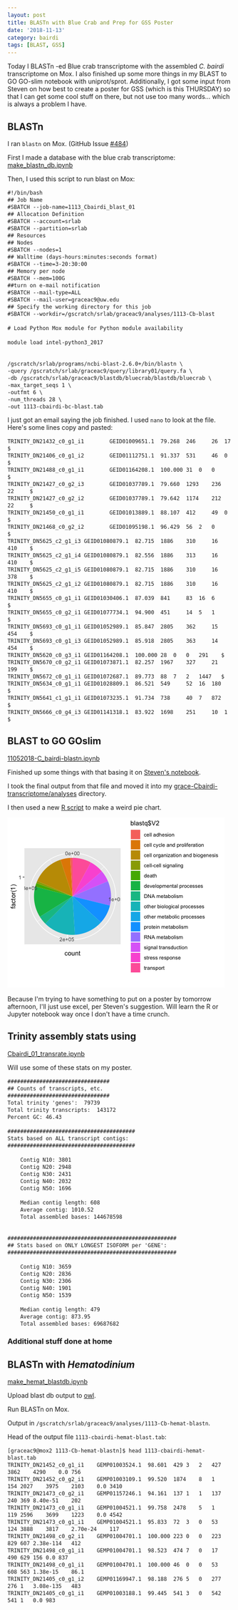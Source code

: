 ```yaml
---
layout: post
title: BLASTn with Blue Crab and Prep for GSS Poster
date: '2018-11-13'
category: bairdi
tags: [BLAST, GSS]
---
```

Today I BLASTn -ed Blue crab transcriptome with the assembled _C. bairdi_ transcriptome on Mox. I also finished up some more things in my BLAST to GO GO-slim notebook with uniprot/sprot. Additionally, I got some input from Steven on how best to create a poster for GSS (which is this THURSDAY) so that I can get some cool stuff on there, but not use too many words... which is always a problem I have. 

## BLASTn
I ran ```blastn``` on Mox. (GitHub Issue [#484](https://github.com/RobertsLab/resources/issues/484))

First I made a database with the blue crab transcriptome:    
[make_blastn_db.ipynb](https://github.com/fish546-2018/grace-Cbairdi-transcriptome/blob/master/notebooks/make_blastn_db.ipynb)

Then, I used this script to run blast on Mox:    
```
#!/bin/bash
## Job Name
#SBATCH --job-name=1113_Cbairdi_blast_01
## Allocation Definition
#SBATCH --account=srlab
#SBATCH --partition=srlab
## Resources
## Nodes
#SBATCH --nodes=1
## Walltime (days-hours:minutes:seconds format)
#SBATCH --time=3-20:30:00
## Memory per node
#SBATCH --mem=100G
##turn on e-mail notification
#SBATCH --mail-type=ALL
#SBATCH --mail-user=graceac9@uw.edu
## Specify the working directory for this job
#SBATCH --workdir=/gscratch/srlab/graceac9/analyses/1113-Cb-blast

# Load Python Mox module for Python module availability

module load intel-python3_2017


/gscratch/srlab/programs/ncbi-blast-2.6.0+/bin/blastn \
-query /gscratch/srlab/graceac9/query/library01/query.fa \
-db /gscratch/srlab/graceac9/blastdb/bluecrab/blastdb/bluecrab \
-max_target_seqs 1 \
-outfmt 6 \
-num_threads 28 \
-out 1113-cbairdi-bc-blast.tab
```
I just got an email saying the job finished. I used ```nano``` to look at the file. Here's some lines copy and pasted:                   
```
TRINITY_DN21432_c0_g1_i1        GEID01009651.1  79.268  246     26	17     $
TRINITY_DN21406_c0_g1_i2        GEID01112751.1  91.337  531     46	0      $
TRINITY_DN21488_c0_g1_i1        GEID01164208.1  100.000 31	0	0      $
TRINITY_DN21427_c0_g2_i3        GEID01037789.1  79.660  1293    236     22     $
TRINITY_DN21427_c0_g2_i2        GEID01037789.1  79.642  1174    212     22     $
TRINITY_DN21450_c0_g1_i1        GEID01013889.1  88.107  412     49	0      $
TRINITY_DN21468_c0_g2_i2        GEID01095198.1  96.429  56	2	0      $
TRINITY_DN5625_c2_g1_i3 GEID01080879.1  82.715  1886    310     16	410    $
TRINITY_DN5625_c2_g1_i4 GEID01080879.1  82.556  1886    313     16	410    $
TRINITY_DN5625_c2_g1_i5 GEID01080879.1  82.715  1886    310     16	378    $
TRINITY_DN5625_c2_g1_i2 GEID01080879.1  82.715  1886    310     16	410    $
TRINITY_DN5655_c0_g1_i1 GEID01030406.1  87.039  841     83	16	6      $
TRINITY_DN5655_c0_g2_i1 GEID01077734.1  94.900  451     14	5	1      $
TRINITY_DN5693_c0_g1_i1 GEID01052989.1  85.847  2805    362     15	454    $
TRINITY_DN5693_c0_g1_i3 GEID01052989.1  85.918  2805    363     14	454    $
TRINITY_DN5620_c0_g3_i1 GEID01164208.1  100.000 28	0	0	291    $
TRINITY_DN5670_c0_g2_i1 GEID01073871.1  82.257  1967    327     21	199    $
TRINITY_DN5672_c0_g1_i1 GEID01072687.1  89.773  88	7	2	1447   $
TRINITY_DN5634_c0_g1_i1 GEID01028809.1  86.521  549     52	16	180    $
TRINITY_DN5641_c1_g1_i1 GEID01073235.1  91.734  738     40	7	872    $
TRINITY_DN5666_c0_g4_i3 GEID01141318.1  83.922  1698    251     10	1      $
```

## BLAST to GO GOslim
[11052018-C_bairdi-blastn.ipynb](https://github.com/fish546-2018/grace-Cbairdi-transcriptome/blob/master/notebooks/11052018-C_bairdi-blastn.ipynb)

Finished up some things with that basing it on [Steven's notebook](https://github.com/sr320/nb-2018/blob/master/C_virginica/83-blast-2-slim.ipynb).

I took the final output from that file and moved it into my [grace-Cbairdi-transcriptome/analyses](https://github.com/fish546-2018/grace-Cbairdi-transcriptome/blob/master/analyses/Blastquery-GOslim.sorted) directory. 

I then used a new [R script](https://github.com/fish546-2018/grace-Cbairdi-transcriptome/blob/master/scripts/plots.R) to make a weird pie chart. 

![img](../notebook-images/odd_pie.png)

Because I'm trying to have something to put on a poster by tomorrow afternoon, I'll just use excel, per Steven's suggestion. Will learn the R or Jupyter notebook way once I don't have a time crunch. 

## Trinity assembly stats using 
[Cbairdi_01_transrate.ipynb](http://localhost:8888/notebooks/Documents/GitHub/grace-Cbairdi-transcriptome/notebooks/Cbairdi_01_transrate.ipynb)

Will use some of these stats on my poster. 

```
################################
## Counts of transcripts, etc.
################################
Total trinity 'genes':	79739
Total trinity transcripts:	143172
Percent GC: 46.43

########################################
Stats based on ALL transcript contigs:
########################################

	Contig N10: 3801
	Contig N20: 2948
	Contig N30: 2431
	Contig N40: 2032
	Contig N50: 1696

	Median contig length: 608
	Average contig: 1010.52
	Total assembled bases: 144678598


#####################################################
## Stats based on ONLY LONGEST ISOFORM per 'GENE':
#####################################################

	Contig N10: 3659
	Contig N20: 2836
	Contig N30: 2306
	Contig N40: 1901
	Contig N50: 1539

	Median contig length: 479
	Average contig: 873.95
	Total assembled bases: 69687682
  ```
  
  ### Additional stuff done at home
  ## BLASTn with _Hematodinium_
  [make_hemat_blastdb.ipynb](https://github.com/fish546-2018/grace-Cbairdi-transcriptome/blob/master/notebooks/make_hemat_blastdb.ipynb)
  
  Upload blast db output to [owl](http://owl.fish.washington.edu/scaphapoda/grace/Crab-project/hemat_blastdb/).
  
  Run BLASTn on Mox. 
  
  Output in ```/gscratch/srlab/graceac9/analyses/1113-Cb-hemat-blastn```. 
  
  Head of the output file ```1113-cbairdi-hemat-blast.tab```:     
  ```
  [graceac9@mox2 1113-Cb-hemat-blastn]$ head 1113-cbairdi-hemat-blast.tab 
TRINITY_DN21452_c0_g1_i1	GEMP01003524.1	98.601	429	3	2	427	3862	4290	0.0	756
TRINITY_DN21452_c0_g2_i1	GEMP01003109.1	99.520	1874	8	1	154	2027	3975	2103	0.0	3410
TRINITY_DN21473_c0_g2_i1	GEMP01157246.1	94.161	137	1	1	137	240	369	8.40e-51	202
TRINITY_DN21473_c0_g1_i1	GEMP01004521.1	99.758	2478	5	1	119	2596	3699	1223	0.0	4542
TRINITY_DN21473_c0_g1_i1	GEMP01004521.1	95.833	72	3	0	53	124	3888	3817	2.70e-24	117
TRINITY_DN21498_c0_g2_i1	GEMP01004701.1	100.000	223	0	0	223	829	607	2.38e-114	412
TRINITY_DN21498_c0_g1_i1	GEMP01004701.1	98.523	474	7	0	17	490	629	156	0.0	837
TRINITY_DN21498_c0_g1_i1	GEMP01004701.1	100.000	46	0	0	53	608	563	1.38e-15	86.1
TRINITY_DN21405_c0_g1_i2	GEMP01169947.1	98.188	276	5	0	277	276	1	3.08e-135	483
TRINITY_DN21405_c0_g1_i1	GEMP01003188.1	99.445	541	3	0	542	541	1	0.0	983
```
  
  
